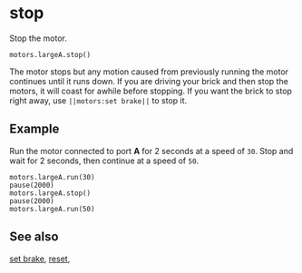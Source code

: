 # stop

Stop the motor.

```sig
motors.largeA.stop()
```

The motor stops but any motion caused from previously running the motor continues until it runs down. If you are driving your brick and then stop the motors, it will coast for awhile before stopping. If you want the brick to stop right away, use `||motors:set brake||` to stop it.

## Example

Run the motor connected to port **A** for 2 seconds at a speed of `30`. Stop and wait for 2 seconds, then continue at a speed of `50`.

```blocks
motors.largeA.run(30)
pause(2000)
motors.largeA.stop()
pause(2000)
motors.largeA.run(50)
```

## See also

[set brake](/reference/motors/motor/set-brake), [reset](/reference/motors/motor/reset),